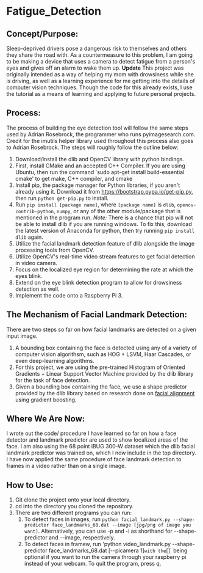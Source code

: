 # Fatigue_Detection
## Concept/Purpose:
Sleep-deprived drivers pose a dangerous risk to themselves and others they share the road with. As a countermeasure
to this problem, I am going to be making a device that uses a camera to detect fatigue from a person's eyes and gives
off an alarm to wake them up. 
**Update** This project was originally intended as a way of helping my mom with drowsiness while she is driving, as well as a learning experience for me getting into the details of computer vision techniques. Though the code for this already exists, I use the tutorial as a means of learning and applying to future personal projects.

## Process:
The process of building the eye detection tool will follow the same steps used by Adrian Rosebrock, the programmer who runs pyimagesearch.com. Credit for the imutils helper library used throughout this process also goes to Adrian Rosebrock. The steps will roughly follow the outline below:

1. Download/install the dlib and OpenCV library with python bindings.
  1. First, install CMake and an accepted C++ Compiler. If you are using Ubuntu, then run the command `sudo apt-get install build-essential cmake' to get make, C++ compiler, and cmake
  2. Install pip, the package manager for Python libraries, if you aren't already using it. Download it from https://bootstrap.pypa.io/get-pip.py, then run `python get-pip.py` to install.
  3. Run `pip install [package name]`, where `[package name]` is `dlib`, `opencv-contrib-python`, `numpy`, or any of the other module/package that is mentioned in the program run.
  *Note:* There is a chance that pip will not be able to install dlib if you are running windows. To fix this, download the latest version of Anaconda for python, then try running `pip install dlib` again.
2. Utilize the facial landmark detection feature of dlib alongside the image processing tools from OpenCV.
3. Utilize OpenCV's real-time video stream features to get facial detection in video camera.
4. Focus on the localized eye region for determining the rate at which the eyes blink.
5. Extend on the eye blink detection program to allow for drowsiness detection as well.
5. Implement the code onto a Raspberry Pi 3.

## The Mechanism of Facial Landmark Detection:
There are two steps so far on how facial landmarks are detected on a given input image.

1. A bounding box containing the face is detected using any of a variety of computer vision algorithsm, such as HOG + LSVM, Haar Cascades, or even deep-learning algorithms.
  1. For this project, we are using the pre-trained Histogram of Oriented Gradients + Linear Support Vector Machine provided by the dlib library for the task of face detection.
2. Given a bounding box containing the face, we use a shape predictor provided by the dlib library based on research done on [facial alignment](http://www.csc.kth.se/~vahidk/face_ert.html) using gradient boosting.

## Where We Are Now:

I wrote out the code/ procedure I have learned so far on how a face detector and landmark predictor are used to show localized areas of the face. I am also using the 68 point iBUG 300-W dataset which the dlib facial landmark predictor was trained on, which I now include in the top directory. I have now applied the same procedure of face landmark detection to frames in a video rather than on a single image.

## How to Use:

1. Git clone the project onto your local directory.
2. cd into the directory you cloned the repository.
3. There are two different programs you can run:
	1. To detect faces in images, run `python facial_landmark.py --shape-predictor face_landmarks_68.dat --image [jpg/png of image you want]`. Alternatively, you can use -p and -i as shorthand for --shape-predictor and --image, respectively.
	2. To detect faces in framew, run 'python video_landmark.py --shape-predictor face_landmarks_68.dat [--picamera 1]` with the `[]` being optional if you want to run the camera through your raspberry pi instead of your webcam. To quit the program, press q.
